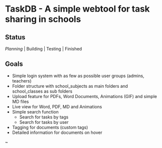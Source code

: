 # TaskDB - A simple webtool for task sharing in schools

## Status

_Planning_ | Building | Testing | Finished

## Goals

- Simple login system with as few as possible user groups (admins, teachers)
- Folder structure with school_subjects as main folders and school_classes as sub folders
- Upload feature for PDFs, Word Documents, Animations (GIF) and simple MD files
- Live view for Word, PDF, MD and Animations
- Simple search function
	- Search for tasks by tags
	- Search for tasks by user
- Tagging for documents (custom tags)
- Detailed information for documents on hover

~